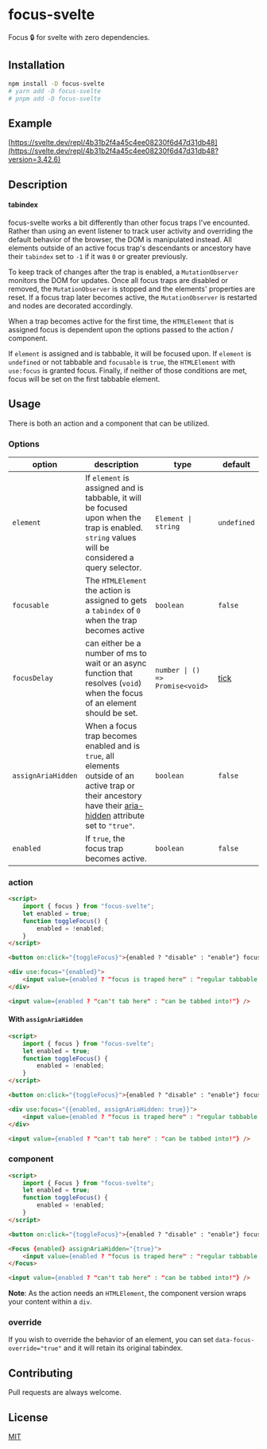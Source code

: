 # focus-svelte 

Focus :lock: for svelte with zero dependencies. 

## Installation

```bash
npm install -D focus-svelte
# yarn add -D focus-svelte
# pnpm add -D focus-svelte
```

## Example

[https://svelte.dev/repl/4b31b2f4a45c4ee08230f6d47d31db48](https://svelte.dev/repl/4b31b2f4a45c4ee08230f6d47d31db48?version=3.42.6)

## Description

#### tabindex

focus-svelte works a bit differently than other focus traps I've encounted.
Rather than using an event listener to track user activity and overriding the
default behavior of the browser, the DOM is manipulated instead. All elements
outside of an active focus trap's descendants or ancestory have their
`tabindex` set to `-1` if it was `0` or greater previously.

To keep track of changes after the trap is enabled, a `MutationObserver` monitors
the DOM for updates. Once all focus traps are disabled or removed, the `MutationObserver`
is stopped and the elements' properties are reset. If a focus trap later becomes active,
the `MutationObserver` is restarted and nodes are decorated accordingly.

When a trap becomes active for the first time, the `HTMLElement` that is assigned focus is
dependent upon the options passed to the action / component.

If `element` is assigned and is tabbable, it will be focused upon. If `element` is `undefined`
or not tabbable and `focusable` is `true`, the `HTMLElement` with `use:focus` is granted focus.
Finally, if neither of those conditions are met, focus will be set on the first tabbable element.

## Usage

There is both an action and a component that can be utilized.

### Options

| option             | description                                                                                                                                                                                                                                                                     | type                            | default                                  |
| ------------------ | ------------------------------------------------------------------------------------------------------------------------------------------------------------------------------------------------------------------------------------------------------------------------------- | ------------------------------- | ---------------------------------------- |
| `element`          | If `element` is assigned and is tabbable, it will be focused upon when the trap is enabled. `string` values will be considered a query selector.                                                                                                                                | `Element \| string`             | `undefined`                              |
| `focusable`        | The `HTMLElement` the action is assigned to gets a `tabindex` of `0` when the trap becomes active                                                                                                                                                                               | `boolean`                       | `false`                                  |
| `focusDelay`       | can either be a number of ms to wait or an async function that resolves (`void`) when the focus of an element should be set.                                                                                                                                                    | `number \| () => Promise<void>` | [tick](https://svelte.dev/tutorial/tick) |
| `assignAriaHidden` | When a focus trap becomes enabled and is `true`, all elements outside of an active trap or their ancestory have their [aria-hidden](https://developer.mozilla.org/en-US/docs/Web/Accessibility/ARIA/ARIA_Techniques/Using_the_aria-hidden_attribute) attribute set to `"true"`. | `boolean`                       | `false`                                  |
| `enabled`          | If `true`, the focus trap becomes active.                                                                                                                                                                                                                                       | `boolean`                       | `false`                                  |

### action

```html
<script>
	import { focus } from "focus-svelte";
	let enabled = true;
	function toggleFocus() {
		enabled = !enabled;
	}
</script>

<button on:click="{toggleFocus}">{enabled ? "disable" : "enable"} focus</button>

<div use:focus="{enabled}">
	<input value={enabled ? "focus is traped here" : "regular tabbable input"} />
</div>

<input value={enabled ? "can't tab here" : "can be tabbed into!"} />
```

#### With `assignAriaHidden`

```html
<script>
	import { focus } from "focus-svelte";
	let enabled = true;
	function toggleFocus() {
		enabled = !enabled;
	}
</script>

<button on:click="{toggleFocus}">{enabled ? "disable" : "enable"} focus</button>

<div use:focus="{{enabled, assignAriaHidden: true}}">
	<input value={enabled ? "focus is traped here" : "regular tabbable input"} />
</div>

<input value={enabled ? "can't tab here" : "can be tabbed into!"} />
```

### component

```html
<script>
	import { Focus } from "focus-svelte";
	let enabled = true;
	function toggleFocus() {
		enabled = !enabled;
	}
</script>

<button on:click="{toggleFocus}">{enabled ? "disable" : "enable"} focus</button>

<Focus {enabled} assignAriaHidden="{true}">
	<input value={enabled ? "focus is traped here" : "regular tabbable input"} />
</Focus>

<input value={enabled ? "can't tab here" : "can be tabbed into!"} />
```

**Note**: As the action needs an `HTMLElement`, the component version wraps your content within a `div`.

### override

If you wish to override the behavior of an element, you can set `data-focus-override="true"`
and it will retain its original tabindex.

## Contributing

Pull requests are always welcome.

## License

[MIT](https://choosealicense.com/licenses/mit/)
